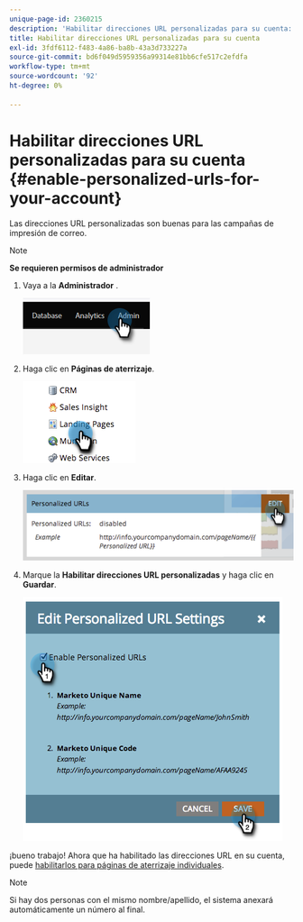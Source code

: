 ```yaml
---
unique-page-id: 2360215
description: 'Habilitar direcciones URL personalizadas para su cuenta: Marketo Docs: documentación del producto'
title: Habilitar direcciones URL personalizadas para su cuenta
exl-id: 3fdf6112-f483-4a86-ba8b-43a3d733227a
source-git-commit: bd6f049d5959356a99314e81bb6cfe517c2efdfa
workflow-type: tm+mt
source-wordcount: '92'
ht-degree: 0%

---
```


# Habilitar direcciones URL personalizadas para su cuenta {#enable-personalized-urls-for-your-account}

Las direcciones URL personalizadas son buenas para las campañas de impresión de correo.

>[!NOTE]
>
>**Se requieren permisos de administrador**

1. Vaya a la **Administrador** .

   ![](assets/enable-personalized-urls-for-your-account-1.png)

1. Haga clic en **Páginas de aterrizaje**.

   ![](assets/enable-personalized-urls-for-your-account-2.png)

1. Haga clic en **Editar**.

   ![](assets/enable-personalized-urls-for-your-account-3.png)

1. Marque la **Habilitar direcciones URL personalizadas** y haga clic en **Guardar**.

   ![](assets/enable-personalized-urls-for-your-account-4.png)

¡bueno trabajo! Ahora que ha habilitado las direcciones URL en su cuenta, puede [habilitarlos para páginas de aterrizaje individuales](/help/marketo/product-docs/demand-generation/landing-pages/personalizing-landing-pages/enable-personalized-urls-for-a-landing-page.md).

>[!NOTE]
>
>Si hay dos personas con el mismo nombre/apellido, el sistema anexará automáticamente un número al final.
